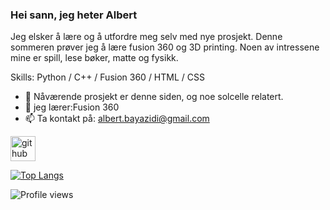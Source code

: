 ### Hei sann, jeg heter Albert
Jeg elsker å lære og å utfordre meg selv med nye prosjekt. Denne sommeren prøver jeg å lære fusion 360 og 3D printing.
Noen av intressene mine er spill, lese bøker, matte og fysikk.

Skills: Python / C++ / Fusion 360  /  HTML / CSS

- 🔭 Nåværende prosjekt er denne siden, og noe solcelle relatert.
- 🌱 jeg lærer:Fusion 360 
- 📫 Ta kontakt på: albert.bayazidi@gmail.com 


[<img src='https://cdn.jsdelivr.net/npm/simple-icons@3.0.1/icons/github.svg' alt='github' height='40'>](https://github.com/albertbayazidi)  

[![Top Langs](https://github-readme-stats.vercel.app/api/top-langs/?username=albertbayazidi)](https://github.com/anuraghazra/github-readme-stats)

![Profile views](https://gpvc.arturio.dev/albertbayazidi)  
